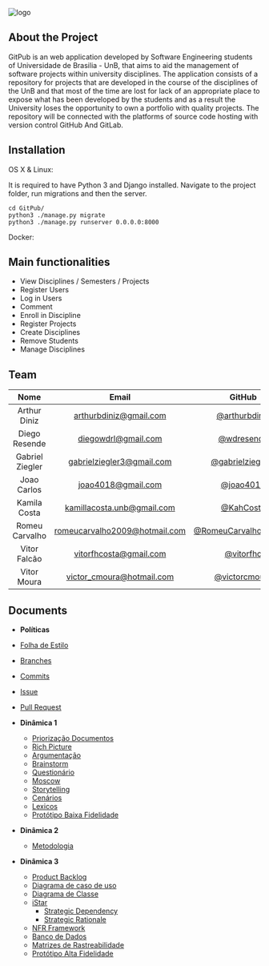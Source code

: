 ![logo](https://user-images.githubusercontent.com/18054053/44956569-63f60980-ae9c-11e8-88c3-b67ba48f4693.png)

## About the Project

GitPub is an web application developed by Software Engineering students of Universidade de Brasilia - UnB, that aims to aid the management of software projects within university disciplines.
The application consists of a repository for projects that are developed in the course of the disciplines of the UnB and that most of the time are lost for lack of an appropriate place to expose what has been developed by the students and as a result the University loses the opportunity to own a portfolio with quality projects.
The repository will be connected with the platforms of source code hosting with version control GitHub And GitLab.

## Installation

OS X & Linux:

It is required to have Python 3 and Django installed.
Navigate to the project folder, run migrations and then the server.

```
cd GitPub/
python3 ./manage.py migrate
python3 ./manage.py runserver 0.0.0.0:8000
```

Docker:

## Main functionalities

- View Disciplines / Semesters / Projects
- Register Users
- Log in Users
- Comment
- Enroll in Discipline
- Register Projects
- Create Disciplines
- Remove Students
- Manage Disciplines

## Team

|         Nome          |               Email               |                 GitHub                                              |
|:---------------------:|:---------------------------------:|:-------------------------------------------------------------------:|
|  Arthur Diniz         |  [arthurbdiniz@gmail.com]()       |   [@arthurbdiniz](https://github.com/arthurbdiniz)                  |
|  Diego Resende        |  [diegowdrl@gmail.com]()          |   [@wdresende](https://github.com/wdresende)                        |
|  Gabriel Ziegler      |  [gabrielziegler3@gmail.com]()    |   [@gabrielziegler3](https://github.com/gabrielziegler3)            |
|  Joao Carlos          |  [joao4018@gmail.com]()           |   [@joao4018](https://github.com/joao4018)                          |
|  Kamila Costa         |  [kamillacosta.unb@gmail.com]()   |   [@KahCosta](https://github.com/KahCosta)                          |
|  Romeu Carvalho       |  [romeucarvalho2009@hotmail.com]()|   [@RomeuCarvalhoAntunes](https://github.com/RomeuCarvalhoAntunes)  |
|  Vitor Falcão         |  [vitorfhcosta@gmail.com]()       |   [@vitorfhc](https://github.com/vitorfhc)                          |
|  Vitor Moura          |  [victor_cmoura@hotmail.com]()    |   [@victorcmoura](https://github.com/victorcmoura)                  |

## Documents

* **Políticas**
* [Folha de Estilo](https://github.com/Desenho2018-2/GitPub/blob/master/docs/policies/Folha%20de%20Estilo.md)
* [Branches](https://github.com/Desenho2018-2/GitPub/blob/master/docs/policies/Branches.md)
* [Commits](https://github.com/Desenho2018-2/GitPub/blob/master/docs/policies/Commits.md)
* [Issue](https://github.com/Desenho2018-2/GitPub/blob/master/docs/policies/Issues.md)
* [Pull Request](https://github.com/Desenho2018-2/GitPub/blob/master/docs/policies/Pull%20Request.md)

* **Dinâmica 1**
  * [Priorização Documentos](https://github.com/Desenho2018-2/GitPub/blob/master/docs/Priorizacao-Documentos.md)
  * [Rich Picture](https://github.com/Desenho2018-2/GitPub/blob/master/docs/Richpicture.md)
  * [Argumentação](https://github.com/Desenho2018-2/GitPub/blob/master/docs/Argumentacao.md)
  * [Brainstorm](https://github.com/Desenho2018-2/GitPub/blob/master/docs/Brainstorm.md)
  * [Questionário](https://github.com/Desenho2018-2/GitPub/blob/master/docs/Questionario.md)
  * [Moscow](https://github.com/Desenho2018-2/GitPub/blob/master/docs/Moscow.md)
  * [Storytelling](https://github.com/Desenho2018-2/GitPub/blob/master/docs/Storytelling.md)
  * [Cenários](https://github.com/Desenho2018-2/GitPub/blob/master/docs/cenarios.md)
  * [Lexicos](https://github.com/Desenho2018-2/GitPub/blob/master/docs/Lexicos.md)
  * [Protótipo Baixa Fidelidade](https://github.com/Desenho2018-2/GitPub/blob/master/docs/Prototipo-Baixa-Fidelidade.md)

* **Dinâmica 2**
  * [Metodologia](https://github.com/Desenho2018-2/GitPub/blob/master/docs/Metodologia.md)

* **Dinâmica 3**
  * [Product Backlog](https://github.com/Desenho2018-2/GitPub/blob/master/docs/Product-Backlog.md)
  * [Diagrama de caso de uso](https://github.com/Desenho2018-2/GitPub/blob/master/docs/Diagrama-caso-de-uso.md)
  * [Diagrama de Classe](https://github.com/Desenho2018-2/GitPub/blob/master/docs/Diagrama-de-Classe.md)
  * [iStar](https://github.com/Desenho2018-2/GitPub/blob/master/docs/iStar.md)
    * [Strategic Dependency](https://github.com/Desenho2018-2/GitPub/blob/master/docs/Strategic-Dependency.md)
    * [Strategic Rationale](https://github.com/Desenho2018-2/GitPub/blob/master/docs/Strategic-Rationale.md)
  * [NFR Framework](https://github.com/Desenho2018-2/GitPub/blob/master/docs/NFRFramework.md)
  * [Banco de Dados](https://github.com/Desenho2018-2/GitPub/blob/master/docs/banco-de-dados.md)
  * [Matrizes de Rastreabilidade](https://github.com/Desenho2018-2/GitPub/blob/master/docs/Matrizes-de-rastreabilidade.md)
  * [Protótipo Alta Fidelidade]()
